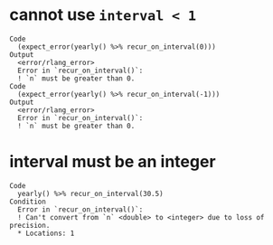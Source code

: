 # cannot use `interval < 1`

    Code
      (expect_error(yearly() %>% recur_on_interval(0)))
    Output
      <error/rlang_error>
      Error in `recur_on_interval()`:
      ! `n` must be greater than 0.
    Code
      (expect_error(yearly() %>% recur_on_interval(-1)))
    Output
      <error/rlang_error>
      Error in `recur_on_interval()`:
      ! `n` must be greater than 0.

# interval must be an integer

    Code
      yearly() %>% recur_on_interval(30.5)
    Condition
      Error in `recur_on_interval()`:
      ! Can't convert from `n` <double> to <integer> due to loss of precision.
      * Locations: 1


